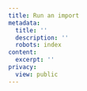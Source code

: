 ```yaml
---
title: Run an import
metadata:
  title: ''
  description: ''
  robots: index
content:
  excerpt: ''
privacy:
  view: public
---
```


